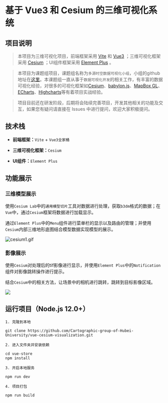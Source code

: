 # 基于 Vue3 和 Cesium 的三维可视化系统

## 项目说明

> 本项目为三维可视化项目，前端框架采用 [Vite](https://vitejs.cn/) 和 [Vue3](https://v3.cn.vuejs.org/) ；三维可视化框架采用 [Cesium](https://www.cesium.com/) ；UI组件框架采用 [Element Plus](https://element-plus.gitee.io/zh-CN/) 。

> 本项目为课题组项目，课题组名称为`多源时空数据可视化小组`，小组的github地址在[这里](https://github.com/Cartographic-group-of-Hubei-University)。本课题组一直从事于`数据可视化开发`的相关工作，有丰富的数据可视化经验，对很多的可视化框架如[Cesium](https://www.cesium.com/)、[babylon.js](https://www.babylonjs.com/)、[MapBox GL](http://www.mapbox.cn/mapbox-gl-js/api/)、[ECharts](https://echarts.apache.org/zh/index.html)、[Highcharts](https://www.highcharts.com.cn/)等有着项目实战经验。

> 项目目前还在研发阶段，后期将会陆续完善项目，开发其他相关的功能及交互，如果您有疑问请直接在 Issues 中进行提问，欢迎大家积极提问。

## 技术栈

- **前端框架：**`Vite` + `Vue3全家桶`

- **三维可视化框架：**`Cesium`

- **UI组件：**`Element Plus`

## 功能展示

### 三维模型展示

使用`Cesium Lab`中的`通用模型切片`工具对数据进行处理，获取`b3dm`格式的数据；在`Vue`中，通过`Cesium`框架将数据进行加载显示。

通过`Element Plus`中的`Menu`组件进行菜单栏的显示以及路由的管理；并使用`Cesium`内部三维地形底图结合模型数据实现模型的展示。

![cesium1.gif](https://z4a.net/images/2022/06/26/cesium1.gif)

### 影像展示

使用`Cesium`对处理后的tif影像进行显示，并使用`Element Plus`中的`Notification`组件对影像跳转操作进行提示。

结合`Cesium`中的相关方法，让场景中的相机进行跳转，跳转到目标影像区域。

![](https://lmg.jj20.com/up/allimg/4k/s/02/210925003609C07-0-lp.jpg)

## 运行项目（Node.js 12.0+）

```
1. 克隆到本地

git clone https://github.com/Cartographic-group-of-Hubei-University/vue-cesium-visualization.git

2. 进入文件夹并安装依赖

cd vue-store
npm install

3. 开启本地服务

npm run dev

4. 项目打包

npm run build
```
